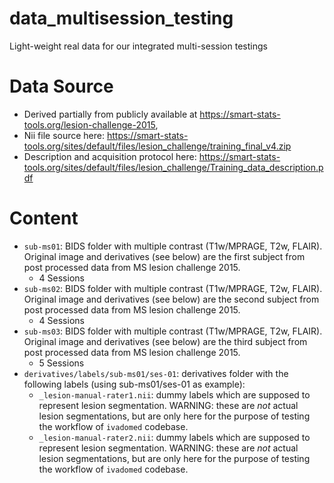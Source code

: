 # data_multisession_testing
Light-weight real data for our integrated multi-session testings

# Data Source
* Derived partially from publicly available at https://smart-stats-tools.org/lesion-challenge-2015, 
* Nii file source here: https://smart-stats-tools.org/sites/default/files/lesion_challenge/training_final_v4.zip
* Description and acquisition protocol here: https://smart-stats-tools.org/sites/default/files/lesion_challenge/Training_data_description.pdf

# Content
* `sub-ms01`: BIDS folder with multiple contrast (T1w/MPRAGE, T2w, FLAIR). Original image and derivatives (see below) are the first subject from post processed data from MS lesion challenge 2015.
   * 4 Sessions 
* `sub-ms02`: BIDS folder with multiple contrast (T1w/MPRAGE, T2w, FLAIR). Original image and derivatives (see below) are the second subject from post processed data from MS lesion challenge 2015.
   * 4 Sessions
* `sub-ms03`: BIDS folder with multiple contrast (T1w/MPRAGE, T2w, FLAIR). Original image and derivatives (see below) are the third subject from post processed data from MS lesion challenge 2015.
   * 5 Sessions
* `derivatives/labels/sub-ms01/ses-01`: derivatives folder with the following labels (using sub-ms01/ses-01 as example): 
  * `_lesion-manual-rater1.nii`: dummy labels which are supposed to represent lesion segmentation. WARNING: these are *not* actual lesion segmentations, but are only here for the purpose of testing the workflow of `ivadomed` codebase.
  * `_lesion-manual-rater2.nii`: dummy labels which are supposed to represent lesion segmentation. WARNING: these are *not* actual lesion segmentations, but are only here for the purpose of testing the workflow of `ivadomed` codebase.
